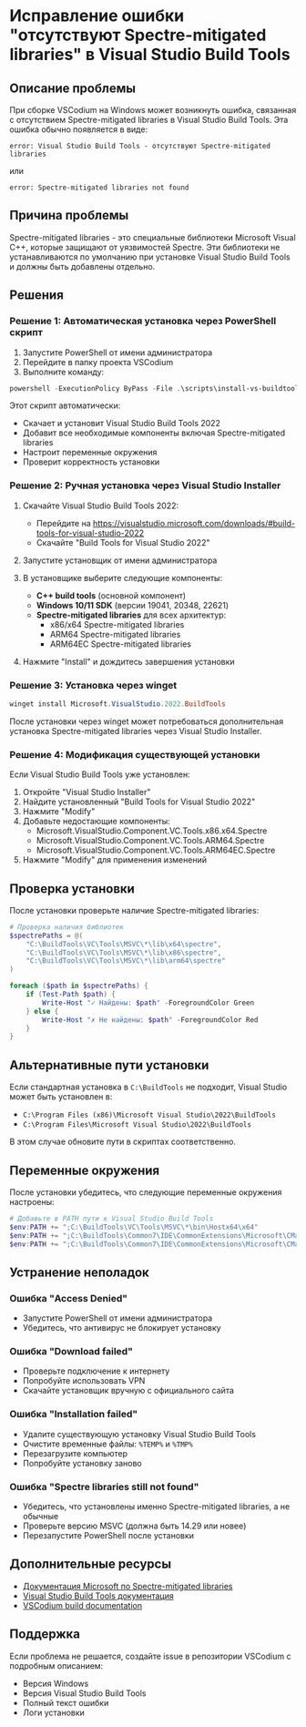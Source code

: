 # Исправление ошибки "отсутствуют Spectre-mitigated libraries" в Visual Studio Build Tools

## Описание проблемы

При сборке VSCodium на Windows может возникнуть ошибка, связанная с отсутствием Spectre-mitigated libraries в Visual Studio Build Tools. Эта ошибка обычно появляется в виде:

```
error: Visual Studio Build Tools - отсутствуют Spectre-mitigated libraries
```

или

```
error: Spectre-mitigated libraries not found
```

## Причина проблемы

Spectre-mitigated libraries - это специальные библиотеки Microsoft Visual C++, которые защищают от уязвимостей Spectre. Эти библиотеки не устанавливаются по умолчанию при установке Visual Studio Build Tools и должны быть добавлены отдельно.

## Решения

### Решение 1: Автоматическая установка через PowerShell скрипт

1. Запустите PowerShell от имени администратора
2. Перейдите в папку проекта VSCodium
3. Выполните команду:

```powershell
powershell -ExecutionPolicy ByPass -File .\scripts\install-vs-buildtools.ps1
```

Этот скрипт автоматически:
- Скачает и установит Visual Studio Build Tools 2022
- Добавит все необходимые компоненты включая Spectre-mitigated libraries
- Настроит переменные окружения
- Проверит корректность установки

### Решение 2: Ручная установка через Visual Studio Installer

1. Скачайте Visual Studio Build Tools 2022:
   - Перейдите на https://visualstudio.microsoft.com/downloads/#build-tools-for-visual-studio-2022
   - Скачайте "Build Tools for Visual Studio 2022"

2. Запустите установщик от имени администратора

3. В установщике выберите следующие компоненты:
   - **C++ build tools** (основной компонент)
   - **Windows 10/11 SDK** (версии 19041, 20348, 22621)
   - **Spectre-mitigated libraries** для всех архитектур:
     - x86/x64 Spectre-mitigated libraries
     - ARM64 Spectre-mitigated libraries
     - ARM64EC Spectre-mitigated libraries

4. Нажмите "Install" и дождитесь завершения установки

### Решение 3: Установка через winget

```powershell
winget install Microsoft.VisualStudio.2022.BuildTools
```

После установки через winget может потребоваться дополнительная установка Spectre-mitigated libraries через Visual Studio Installer.

### Решение 4: Модификация существующей установки

Если Visual Studio Build Tools уже установлен:

1. Откройте "Visual Studio Installer"
2. Найдите установленный "Build Tools for Visual Studio 2022"
3. Нажмите "Modify"
4. Добавьте недостающие компоненты:
   - Microsoft.VisualStudio.Component.VC.Tools.x86.x64.Spectre
   - Microsoft.VisualStudio.Component.VC.Tools.ARM64.Spectre
   - Microsoft.VisualStudio.Component.VC.Tools.ARM64EC.Spectre
5. Нажмите "Modify" для применения изменений

## Проверка установки

После установки проверьте наличие Spectre-mitigated libraries:

```powershell
# Проверка наличия библиотек
$spectrePaths = @(
    "C:\BuildTools\VC\Tools\MSVC\*\lib\x64\spectre",
    "C:\BuildTools\VC\Tools\MSVC\*\lib\x86\spectre",
    "C:\BuildTools\VC\Tools\MSVC\*\lib\arm64\spectre"
)

foreach ($path in $spectrePaths) {
    if (Test-Path $path) {
        Write-Host "✓ Найдены: $path" -ForegroundColor Green
    } else {
        Write-Host "✗ Не найдены: $path" -ForegroundColor Red
    }
}
```

## Альтернативные пути установки

Если стандартная установка в `C:\BuildTools` не подходит, Visual Studio может быть установлен в:

- `C:\Program Files (x86)\Microsoft Visual Studio\2022\BuildTools`
- `C:\Program Files\Microsoft Visual Studio\2022\BuildTools`

В этом случае обновите пути в скриптах соответственно.

## Переменные окружения

После установки убедитесь, что следующие переменные окружения настроены:

```powershell
# Добавьте в PATH пути к Visual Studio Build Tools
$env:PATH += ";C:\BuildTools\VC\Tools\MSVC\*\bin\Hostx64\x64"
$env:PATH += ";C:\BuildTools\Common7\IDE\CommonExtensions\Microsoft\CMake\CMake\bin"
$env:PATH += ";C:\BuildTools\Common7\IDE\CommonExtensions\Microsoft\CMake\Ninja"
```

## Устранение неполадок

### Ошибка "Access Denied"
- Запустите PowerShell от имени администратора
- Убедитесь, что антивирус не блокирует установку

### Ошибка "Download failed"
- Проверьте подключение к интернету
- Попробуйте использовать VPN
- Скачайте установщик вручную с официального сайта

### Ошибка "Installation failed"
- Удалите существующую установку Visual Studio Build Tools
- Очистите временные файлы: `%TEMP%` и `%TMP%`
- Перезагрузите компьютер
- Попробуйте установку заново

### Ошибка "Spectre libraries still not found"
- Убедитесь, что установлены именно Spectre-mitigated libraries, а не обычные
- Проверьте версию MSVC (должна быть 14.29 или новее)
- Перезапустите PowerShell после установки

## Дополнительные ресурсы

- [Документация Microsoft по Spectre-mitigated libraries](https://docs.microsoft.com/en-us/cpp/build/reference/qspectre)
- [Visual Studio Build Tools документация](https://docs.microsoft.com/en-us/visualstudio/install/workload-component-id-vs-build-tools)
- [VSCodium build documentation](https://github.com/VSCodium/vscodium/blob/master/docs/build.md)

## Поддержка

Если проблема не решается, создайте issue в репозитории VSCodium с подробным описанием:
- Версия Windows
- Версия Visual Studio Build Tools
- Полный текст ошибки
- Логи установки 